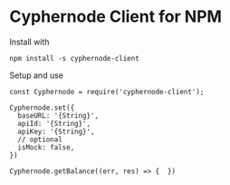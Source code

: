 # Cyphernode Client for NPM

Install with

`npm install -s cyphernode-client`

Setup and use

```
const Cyphernode = require('cyphernode-client');

Cyphernode.set({
  baseURL: '{String}',
  apiId: '{String}',
  apiKey: '{String}',
  // optional
  isMock: false,
})

Cyphernode.getBalance((err, res) => {  })
```

